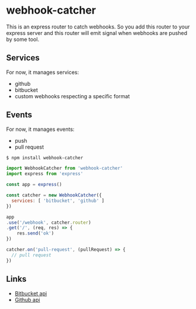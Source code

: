 # webhook-catcher

This is an express router to catch webhooks. So you add this router to your express server and this router will emit signal when webhooks are pushed by some tool.

## Services

For now, it manages services:

* github
* bitbucket
* custom webhooks respecting a specific format  

## Events

For now, it manages events:

* push
* pull request


```bash
$ npm install webhook-catcher
```

```javascript
import WebhookCatcher from 'webhook-catcher'
import express from 'express'

const app = express()

const catcher = new WebhookCatcher({
  services: [ 'bitbucket', 'github' ]
})

app
.use('/webhook', catcher.router)
.get('/', (req, res) => {
    res.send('ok')
})

catcher.on('pull-request', (pullRequest) => {
  // pull request
})

```


## Links

* [Bitbucket api](https://confluence.atlassian.com/bitbucket/event-payloads-740262817.html#EventPayloads-Repositoryevents)
* [Github api](https://developer.github.com/webhooks/)
